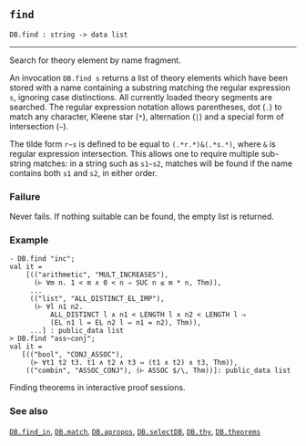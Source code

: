 ## `find`

``` hol4
DB.find : string -> data list
```

------------------------------------------------------------------------

Search for theory element by name fragment.

An invocation `DB.find s` returns a list of theory elements which have
been stored with a name containing a substring matching the regular
expression `s`, ignoring case distinctions. All currently loaded theory
segments are searched. The regular expression notation allows
parentheses, dot (`.`) to match any character, Kleene star (`*`),
alternation (`|`) and a special form of intersection (`~`).

The tilde form `r~s` is defined to be equal to `(.*r.*)&(.*s.*)`, where
`&` is regular expression intersection. This allows one to require
multiple sub-string matches: in a string such as `s1~s2`, matches will
be found if the name contains both `s1` and `s2`, in either order.

### Failure

Never fails. If nothing suitable can be found, the empty list is
returned.

### Example

``` hol4
- DB.find "inc";
val it =
    [(("arithmetic", "MULT_INCREASES"),
      (⊢ ∀m n. 1 < m ∧ 0 < n ⇒ SUC n ≤ m * n, Thm)),
     ...
     (("list", "ALL_DISTINCT_EL_IMP"),
      (⊢ ∀l n1 n2.
          ALL_DISTINCT l ∧ n1 < LENGTH l ∧ n2 < LENGTH l ⇒
          (EL n1 l = EL n2 l ⇔ n1 = n2), Thm)),
     ...] : public_data list
> DB.find "ass~conj";
val it =
   [(("bool", "CONJ_ASSOC"),
     (⊢ ∀t1 t2 t3. t1 ∧ t2 ∧ t3 ⇔ (t1 ∧ t2) ∧ t3, Thm)),
    (("combin", "ASSOC_CONJ"), (⊢ ASSOC $/\, Thm))]: public_data list
```

Finding theorems in interactive proof sessions.

### See also

[`DB.find_in`](#DB.find_in), [`DB.match`](#DB.match),
[`DB.apropos`](#DB.apropos), [`DB.selectDB`](#DB.selectDB),
[`DB.thy`](#DB.thy), [`DB.theorems`](#DB.theorems)

